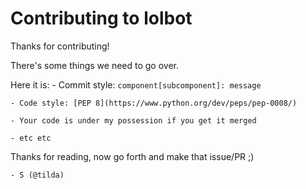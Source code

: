 # Contributing to lolbot
Thanks for contributing!

There's some things we need to go over.

Here it is:
    - Commit style: `component[subcomponent]: message`
    
    - Code style: [PEP 8](https://www.python.org/dev/peps/pep-0008/)
    
    - Your code is under my possession if you get it merged
    
    - etc etc

Thanks for reading, now go forth and make that issue/PR ;)
    
    - S (@tilda)
